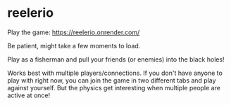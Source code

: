 # reelerio
 
Play the game: https://reelerio.onrender.com/

Be patient, might take a few moments to load.

Play as a fisherman and pull your friends (or enemies) into the black holes!

Works best with multiple players/connections. If you don't have anyone to play with right now, you can join the game in two different tabs and play against yourself. But the physics get interesting when multiple people are active at once!
